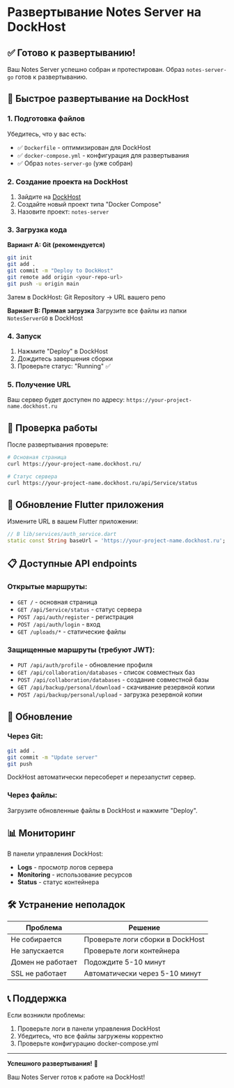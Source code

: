 # Развертывание Notes Server на DockHost

## ✅ Готово к развертыванию!

Ваш Notes Server успешно собран и протестирован. Образ `notes-server-go` готов к развертыванию.

## 🚀 Быстрое развертывание на DockHost

### 1. Подготовка файлов
Убедитесь, что у вас есть:
- ✅ `Dockerfile` - оптимизирован для DockHost
- ✅ `docker-compose.yml` - конфигурация для развертывания
- ✅ Образ `notes-server-go` (уже собран)

### 2. Создание проекта на DockHost
1. Зайдите на [DockHost](https://my.dockhost.ru/project)
2. Создайте новый проект типа "Docker Compose"
3. Назовите проект: `notes-server`

### 3. Загрузка кода
**Вариант A: Git (рекомендуется)**
```bash
git init
git add .
git commit -m "Deploy to DockHost"
git remote add origin <your-repo-url>
git push -u origin main
```
Затем в DockHost: Git Repository → URL вашего репо

**Вариант B: Прямая загрузка**
Загрузите все файлы из папки `NotesServerGO` в DockHost

### 4. Запуск
1. Нажмите "Deploy" в DockHost
2. Дождитесь завершения сборки
3. Проверьте статус: "Running" ✅

### 5. Получение URL
Ваш сервер будет доступен по адресу:
`https://your-project-name.dockhost.ru`

## 🔧 Проверка работы

После развертывания проверьте:
```bash
# Основная страница
curl https://your-project-name.dockhost.ru/

# Статус сервера
curl https://your-project-name.dockhost.ru/api/Service/status
```

## 📱 Обновление Flutter приложения

Измените URL в вашем Flutter приложении:
```dart
// В lib/services/auth_service.dart
static const String baseUrl = 'https://your-project-name.dockhost.ru';
```

## 📋 Доступные API endpoints

### Открытые маршруты:
- `GET /` - основная страница
- `GET /api/Service/status` - статус сервера
- `POST /api/auth/register` - регистрация
- `POST /api/auth/login` - вход
- `GET /uploads/*` - статические файлы

### Защищенные маршруты (требуют JWT):
- `PUT /api/auth/profile` - обновление профиля
- `GET /api/collaboration/databases` - список совместных баз
- `POST /api/collaboration/databases` - создание совместной базы
- `GET /api/backup/personal/download` - скачивание резервной копии
- `POST /api/backup/personal/upload` - загрузка резервной копии

## 🔄 Обновление

### Через Git:
```bash
git add .
git commit -m "Update server"
git push
```
DockHost автоматически пересоберет и перезапустит сервер.

### Через файлы:
Загрузите обновленные файлы в DockHost и нажмите "Deploy".

## 📊 Мониторинг

В панели управления DockHost:
- **Logs** - просмотр логов сервера
- **Monitoring** - использование ресурсов
- **Status** - статус контейнера

## 🛠️ Устранение неполадок

| Проблема | Решение |
|----------|---------|
| Не собирается | Проверьте логи сборки в DockHost |
| Не запускается | Проверьте логи контейнера |
| Домен не работает | Подождите 5-10 минут |
| SSL не работает | Автоматически через 5-10 минут |

## 📞 Поддержка

Если возникли проблемы:
1. Проверьте логи в панели управления DockHost
2. Убедитесь, что все файлы загружены корректно
3. Проверьте конфигурацию docker-compose.yml

---

**Успешного развертывания!** 🚀

Ваш Notes Server готов к работе на DockHost! 